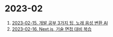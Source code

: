 # 2023-02

1. [2023-02-15. 개발 공부 3가지 팁, 노래 음성 변환 AI](2023-02-15.%20개발%20공부%203가지%20팁,%20노래%20음성%20변환%20AI.md)
2. [2023-02-16. Next.js, 기술 면접 대비 복습](2023-02-16.%20Next.js,%20기술%20면접%20대비%20복습.md)
